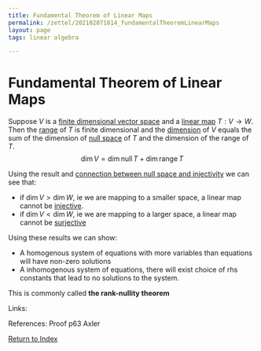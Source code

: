 ```yaml
---
title: Fundamental Theorem of Linear Maps
permalink: /zettel/202102071814_fundamentalTheoremLinearMaps
layout: page
tags: linear algebra

---
```

# Fundamental Theorem of Linear Maps

Suppose $V$ is a [finite dimensional vector space](202102062028_finiteDimensionalVectorSpace) and 
a [linear map](202102071416_linearMapDefinition) $T : V \rightarrow W$. Then the [range](202102071800_rangeDefinition) of $T$ 
is finite dimensional and the [dimension](202102062253_dimensionDefinition) of $V$ equals the sum 
of the dimension of [null space](202102071742_nullSpaceDefinition) of $T$ and the dimension of the range of $T$.
$$
\mathrm{dim} \, V = \mathrm{dim} \, \mathrm{null} \, T + \mathrm{dim} \, \mathrm{range} \, T
$$

Using the result and [connection between null space and injectivity](202102071751_injectivityNullSpace) we can see that:
- if $\mathrm{dim} \, V > \mathrm{dim} \, W$, ie we are mapping to a smaller space, a linear map cannot be [injective](202102071749_injectiveDefinition).
- if $\mathrm{dim} \, V < \mathrm{dim} \, W$, ie we are mapping to a larger space, a linear map cannot be [surjective](202102071809_surjectiveDefinition)

Using these results we can show:
- A homogenous system of equations with more variables than equations will have non-zero solutions
- A inhomogenous system of equations, there will exist choice of rhs constants that lead to no solutions to the system.

This is commonly called **the rank-nullity theorem**

Links: 

References: Proof p63 Axler

[Return to Index](index)